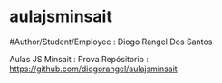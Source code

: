 # aulajsminsait
#Author/Student/Employee : Diogo Rangel Dos Santos

Aulas JS Minsait : Prova
Repósitorio : https://github.com/diogorangel/aulajsminsait
